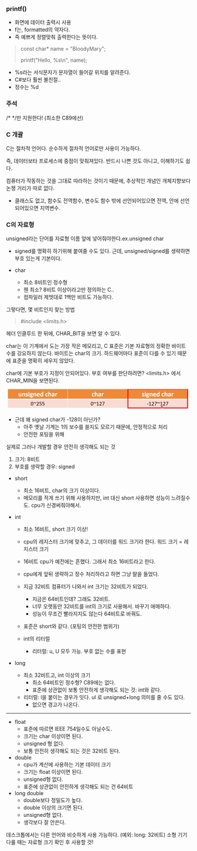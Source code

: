 ### printf()
- 화면에 데이터 출력시 사용
- f는, formatted의 약자다. 
- 즉 예쁘게 정렬맞춰 출력한다는 뜻이다. 

> const char* name = "BloodyMary";
> 
> printf("Hello, %s\n", name);

- %s라는 서식문자가 문자열이 들어갈 위치를 알려준다. 
- C#보다 훨씬 불친절..
- 정수는 %d

### 주석
/* */만 지원한다! (최소한 C89에선)

### C 개괄
C는 절차적 언어다. 순수하게 절차적 언어로만 사용이 가능하다. 

즉, 데이터보타 프로세스에 중점이 맞춰져있다. 
반드시 나쁜 것도 아니고, 이해하기도 쉽다.

컴퓨터가 작동하는 것을 그대로 따라하는 것이기 때문에, 추상적인 개념인 개체지향보다 논쟁 거리가 따로 없다.

- 클래스도 없고, 함수도 전역함수, 변수도 함수 밖에 선언되어있으면 전역, 안에 선언되어있으면 지역변수.

### C의 자료형
unsigned라는 단어를 자료형 이름 앞에 넣어줘야한다.ex.unsigned char
- signed를 명확히 하기위해 붙여줄 수도 있다. 근데, unsigned/signed를 생략하면 부호 있는게 기본이다. 

- char
  - 최소 8비트인 정수형
  - 웬 최소? 8비트 이상이라고만 정의하는 C..
  - 컴파일러 제멋대로 1백만 비트도 가능하다.
  
그렇다면, 몇 비트인지 찾는 방법
> #include <limits.h>

헤더 인클루드 한 뒤에, CHAR_BIT을 보면 알 수 있다. 

char는 이 기계에서 도는 가장 작은 메모리고, C 표준은 기본 자료형의 정확한 바이트 수를 강요하지 않는다. 
바이트는 char의 크기. 
하드웨어마다 표준이 다를 수 있기 때문에 표준을 명확히 세우지 않았다. 

char에 기본 부호가 지정이 안되어있다. 
부호 여부를 판단하려면? <limits.h> 에서 CHAR_MIN을 보면된다. 

![img.png](img.png)
- 근데 왜 signed char가 -128이 아닌가? 
  - 아주 옛날 기계는 1의 보수를 쓸지도 모르기 때문에, 안정적으로 처리
  - 안전한 포팅을 위해

실제로 그러나 개발할 경우 안전히 생각해도 되는 것
1. 크기: 8비트
2. 부호를 생략할 경우: signed


- short
  - 최소 16비트, char의 크기 이상이다.
  - 메모리를 적게 쓰기 위해 사용하지만, int 대신 short 사용하면 성능이 느려질수도. cpu가 신경써줘야해서.

- int
  - 최소 16비트, short 크기 이상!
  - cpu의 레지스터 크기에 맞추고, 그 데이터를 워드 크기라 한다. 워드 크기 = 레지스터 크기
  - 16비트 cpu가 예전에는 흔했다. 그래서 최소 16비트라고 한다. 
  - cpu에게 앞뒤 생략하고 정수 처리하라고 하면 그냥 말을 들었다. 
  - 지금 32비트 컴퓨터가 나와서 int 크기는 32비트가 되었다.
    - 지금은 64비트인데? 그래도 32비트. 
    - 너무 오랫동안 32비트를 int의 크기로 사용해서. 바꾸기 애매하다.
    - 성능이 무조건 빨라지지도 않는다 64비트로 바꿔도.
    
  - 표준은 short와 같다. (포팅의 안전한 범위가)
  - int의 리터럴
    - 리터럴: u, U 모두 가능. 부호 없는 수를 표현

- long
  - 최소 32비트고, int 이상의 크기
    - 최소 64비트인 정수형? C89에는 없다. 
    - 표준에 상관없이 보통 안전하게 생각해도 되는 것: int와 같다. 
  - 리터럴: l을 붙이는 경우가 잇다. ul 로 unsigned+long 의미를 줄 수도 있다. 
    - 없으면 경고가 나온다. 
---

- float
  - 표준에 따르면 IEEE 754일수도 아닐수도.
  - 크기는 char 이상이면 된다. 
  - unsigned 형 없다. 
  - 보통 안전히 생각해도 되는 것은 32비트 된다. 
- double
  - cpu가 계산에 사용하는 기본 데이터 크기
  - 크기는 float 이상이면 된다. 
  - unsigned형 없다. 
  - 표준에 상관없이 안전하게 생각해도 되는 건 64비트
- long double
  - double보다 정밀도가 높다. 
  - double 이상의 크기면 된다. 
  - unsigned형 없다. 
  - 생각보다 잘 안쓴다. 

데스크톱에서는 다른 언어와 비슷하게 사용 가능하다. (예외: long: 32비트) 소형 기기 다룰 때는 자료형 크기 확인 후 사용할 것! 